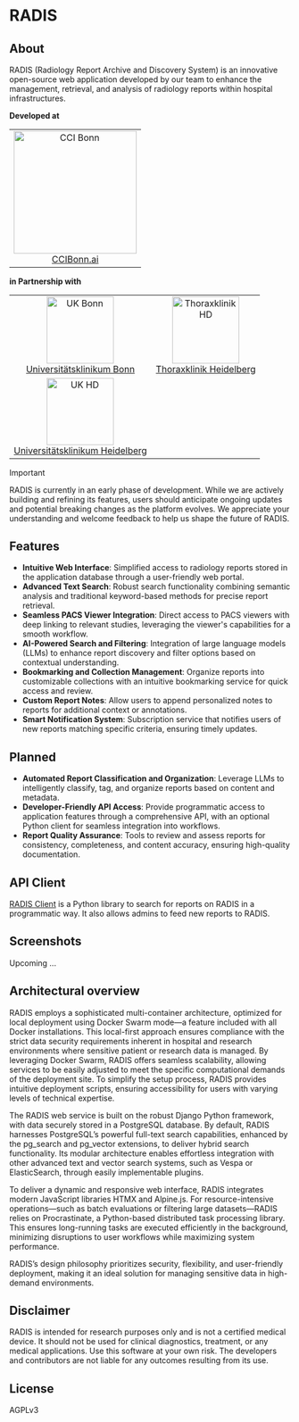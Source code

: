 # RADIS

## About

RADIS (Radiology Report Archive and Discovery System) is an innovative open-source web application developed by our team to enhance the management, retrieval, and analysis of radiology reports within hospital infrastructures.

**Developed at**
<table>
  <tr>
    <td align="center"><a href="https://ccibonn.ai/"><img src="https://github.com/user-attachments/assets/adb95263-bc24-424b-b201-c68492965ebe" width="220" alt="CCI Bonn"/><br />CCIBonn.ai</a></td>
  </tr>
</table>

**in Partnership with**
<table>
  <tr>
    
  </tr>
  <tr>
    <td align="center"><a href="https://www.ukbonn.de/"><img src="https://github.com/user-attachments/assets/97a47dc2-5e9d-4903-ad4c-e79206dfb073" height="120" width="auto" alt="UK Bonn"/><br />Universitätsklinikum Bonn</a></td>
    <td align="center"><a href="https://www.thoraxklinik-heidelberg.de/"><img src="https://github.com/user-attachments/assets/1485b4c8-0749-4a5e-9574-759a3d819d1e" height="120" width="auto" alt="Thoraxklinik HD"/><br />Thoraxklinik Heidelberg</a></td>
  </tr>
  <tr>
    <td align="center"><a href="https://www.klinikum.uni-heidelberg.de/kliniken-institute/kliniken/diagnostische-und-interventionelle-radiologie/klinik-fuer-diagnostische-und-interventionelle-radiologie/"><img src="https://github.com/user-attachments/assets/6d7c402c-aeed-45db-a9dd-aad232128ef6" height="120" width="auto" alt="UK HD"/><br />Universitätsklinikum Heidelberg</a></td>
  </tr>
</table>

> [!IMPORTANT]
> RADIS is currently in an early phase of development. While we are actively building and refining its features, users should anticipate ongoing updates and potential breaking changes as the platform evolves. We appreciate your understanding and welcome feedback to help us shape the future of RADIS.

## Features

- **Intuitive Web Interface**: Simplified access to radiology reports stored in the application database through a user-friendly web portal.
- **Advanced Text Search**: Robust search functionality combining semantic analysis and traditional keyword-based methods for precise report retrieval.
- **Seamless PACS Viewer Integration**: Direct access to PACS viewers with deep linking to relevant studies, leveraging the viewer's capabilities for a smooth workflow.
- **AI-Powered Search and Filtering**: Integration of large language models (LLMs) to enhance report discovery and filter options based on contextual understanding.
- **Bookmarking and Collection Management**: Organize reports into customizable collections with an intuitive bookmarking service for quick access and review.
- **Custom Report Notes**: Allow users to append personalized notes to reports for additional context or annotations.
- **Smart Notification System**: Subscription service that notifies users of new reports matching specific criteria, ensuring timely updates.

## Planned

- **Automated Report Classification and Organization**: Leverage LLMs to intelligently classify, tag, and organize reports based on content and metadata.
- **Developer-Friendly API Access**: Provide programmatic access to application features through a comprehensive API, with an optional Python client for seamless integration into workflows.
- **Report Quality Assurance**: Tools to review and assess reports for consistency, completeness, and content accuracy, ensuring high-quality documentation.

## API Client

[RADIS Client](https://github.com/openradx/radis-client) is a Python library to search for reports on RADIS in a programmatic way. It also allows admins to feed new reports to RADIS.

## Screenshots

Upcoming ...

## Architectural overview

RADIS employs a sophisticated multi-container architecture, optimized for local deployment using Docker Swarm mode—a feature included with all Docker installations. This local-first approach ensures compliance with the strict data security requirements inherent in hospital and research environments where sensitive patient or research data is managed. By leveraging Docker Swarm, RADIS offers seamless scalability, allowing services to be easily adjusted to meet the specific computational demands of the deployment site. To simplify the setup process, RADIS provides intuitive deployment scripts, ensuring accessibility for users with varying levels of technical expertise.

The RADIS web service is built on the robust Django Python framework, with data securely stored in a PostgreSQL database. By default, RADIS harnesses PostgreSQL’s powerful full-text search capabilities, enhanced by the pg_search and pg_vector extensions, to deliver hybrid search functionality. Its modular architecture enables effortless integration with other advanced text and vector search systems, such as Vespa or ElasticSearch, through easily implementable plugins.

To deliver a dynamic and responsive web interface, RADIS integrates modern JavaScript libraries HTMX and Alpine.js. For resource-intensive operations—such as batch evaluations or filtering large datasets—RADIS relies on Procrastinate, a Python-based distributed task processing library. This ensures long-running tasks are executed efficiently in the background, minimizing disruptions to user workflows while maximizing system performance.

RADIS’s design philosophy prioritizes security, flexibility, and user-friendly deployment, making it an ideal solution for managing sensitive data in high-demand environments.

## Disclaimer

RADIS is intended for research purposes only and is not a certified medical device. It should not be used for clinical diagnostics, treatment, or any medical applications. Use this software at your own risk. The developers and contributors are not liable for any outcomes resulting from its use.

## License

AGPLv3
